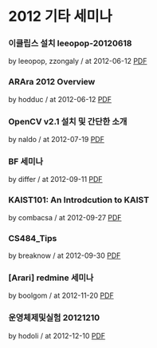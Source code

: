 # 2012 기타 세미나

### 이클립스 설치 leeopop-20120618

by leeopop, zzongaly / at 2012-06-12
[PDF](https://s3.ap-northeast-2.amazonaws.com/sparcs.home/seminars/leeopop-20120618-1.pptx)

### ARAra 2012 Overview

by hodduc / at 2012-06-12
[PDF](https://s3.ap-northeast-2.amazonaws.com/sparcs.home/seminars/hodduc-20120617-1.pdf)

### OpenCV v2.1 설치 및 간단한 소개

by naldo / at 2012-07-19
[PDF](https://s3.ap-northeast-2.amazonaws.com/sparcs.home/seminars/naldo-20120720-1.pptx)

### BF 세미나

by differ / at 2012-09-11
[PDF](https://s3.ap-northeast-2.amazonaws.com/sparcs.home/seminars/differ-20120911-1.pdf)

### KAIST101: An Introdcution to KAIST

by combacsa / at 2012-09-27
[PDF](https://s3.ap-northeast-2.amazonaws.com/sparcs.home/seminars/combacsa-20130216-1.pptx)

### CS484_Tips

by breaknow / at 2012-09-30
[PDF](https://s3.ap-northeast-2.amazonaws.com/sparcs.home/seminars/breaknow-20120930-1.pptx)

### \[Arari\] redmine 세미나

by boolgom / at 2012-11-20
[PDF](https://s3.ap-northeast-2.amazonaws.com/sparcs.home/seminars/boolgom-20121127-1.pptx)

### 운영체제및실험 20121210

by hodoli / at 2012-12-10
[PDF](https://s3.ap-northeast-2.amazonaws.com/sparcs.home/seminars/hodoli-20121210-1.pptx)
